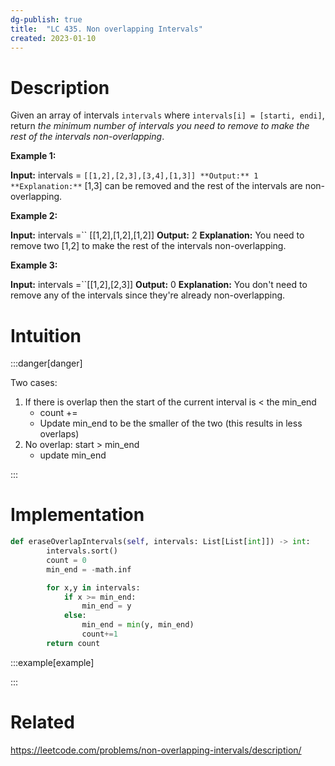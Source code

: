 ```yaml
---
dg-publish: true
title:  "LC 435. Non overlapping Intervals"
created: 2023-01-10
---
```



# Description

Given an array of intervals `intervals` where `intervals[i] = [starti, endi]`, return _the minimum number of intervals you need to remove to make the rest of the intervals non-overlapping_.

**Example 1:**

**Input:** intervals = ``[[1,2],[2,3],[3,4],[1,3]]
**Output:** 1
**Explanation:**`` [1,3] can be removed and the rest of the intervals are non-overlapping.

**Example 2:**

**Input:** intervals =`` [[1,2],[1,2],[1,2]]
**Output:** 2
**Explanation:** You need to remove two [1,2] to make the rest of the intervals non-overlapping.

**Example 3:**

**Input:** intervals =``[[1,2],[2,3]]
**Output:** 0
**Explanation:** You don't need to remove any of the intervals since they're already non-overlapping.
# Intuition

:::danger[danger] 

Two cases:
1. If there is overlap then the start of the current interval is < the min_end
	- count += 
	- Update min_end to be the smaller of the two (this results in less overlaps)
2. No overlap: start > min_end
	- update min_end 

:::

# Implementation
```python
def eraseOverlapIntervals(self, intervals: List[List[int]]) -> int:
        intervals.sort()
        count = 0
        min_end = -math.inf

        for x,y in intervals:
            if x >= min_end:
                min_end = y
            else:
                min_end = min(y, min_end)
                count+=1
        return count
```

:::example[example] 


:::


# Related
https://leetcode.com/problems/non-overlapping-intervals/description/
